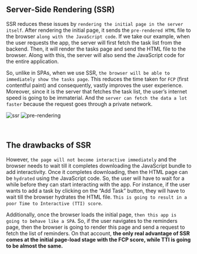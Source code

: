 ## Server-Side Rendering (SSR)

SSR reduces these issues by `rendering the initial page in the server itself`. After rendering the initial page, it
sends the `pre-rendered HTML` file to the browser `along with the JavaScript code`. If we take our example, when the user
requests the app, the server will first fetch the task list from the backend. Then, it will render the tasks page and
send the HTML file to the browser. Along with this, the server will also send the JavaScript code for the entire
application.

So, unlike in SPAs, when we use SSR, `the browser will be able to immediately show the tasks page`. This reduces the time
taken for `FCP` (first contentful paint) and consequently, vastly improves the user experience. Moreover, since it is the
server that fetches the
task list, the user’s internet speed is going to be immaterial. And the `server can fetch the data a lot faster` because
the request goes through a private network.

![ssr](./images/essentials/ssr-1.png)
![pre-rendering](./images/essentials/pre-rendering.png)

&nbsp;
&nbsp;
&nbsp;

## The drawbacks of SSR

However, `the page will not become interactive immediately` and the browser needs to wait till it completes downloading
the JavaScript bundle to add interactivity. Once it completes downloading, then the HTML page can be `hydrated` using the
JavaScript code. So, the user will have to wait for a while before they can start interacting with the app. For
instance, if the user wants to add a task by clicking on the “Add Task” button, they will have to wait till the browser
hydrates the HTML file. `This is going to result in a poor Time to Interactive (TTI) score`.

Additionally, once the browser loads the initial page, `then this app is going to behave like a SPA`. So, if the user
navigates to the reminders page, then the browser is going to render this page and send a request to fetch the list of
reminders. On that account, **the only real advantage of SSR comes at the initial page-load stage with the FCP score,
while TTI is going to be almost the same.**




